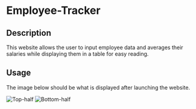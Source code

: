 # Employee-Tracker

## Description
This website allows the user to input employee data and averages their salaries while displaying them in a table for easy reading.

## Usage

The image below should be what is displayed after launching the website.

![Top-half](Screenshot.png)
![Bottom-half](screenshot2.png)
